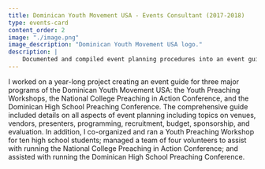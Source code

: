 ```yaml
---
title: Dominican Youth Movement USA - Events Consultant (2017-2018)
type: events-card
content_order: 2
image: "./image.png"
image_description: "Dominican Youth Movement USA logo."
description: |
    Documented and compiled event planning procedures into an event guide for future use plus assisted other event-related activities for the national non-profit
---
```

I worked on a year-long project creating an event guide for three major programs of the Dominican Youth Movement USA: the Youth Preaching Workshops, the National College Preaching in Action Conference, and the Dominican High School Preaching Conference. The comprehensive guide included details on all aspects of event planning including topics on venues, vendors, presenters, programming, recruitment, budget, sponsorship, and evaluation. In addition, I co-organized and ran a Youth Preaching Workshop for ten high school students; managed a team of four volunteers to assist with running the National College Preaching in Action Conference; and assisted with running the Dominican High School Preaching Conference.